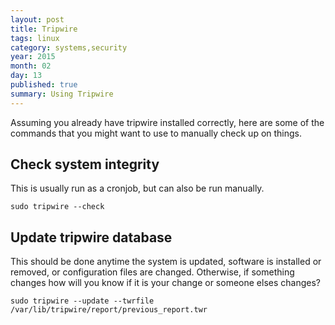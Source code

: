 ```yaml
---
layout: post
title: Tripwire
tags: linux 
category: systems,security
year: 2015
month: 02
day: 13
published: true
summary: Using Tripwire
---
```


Assuming you already have tripwire installed correctly, here are some of the commands that you might want to use to manually check up on things.

## Check system integrity 
This is usually run as a cronjob, but can also be run manually.

```
sudo tripwire --check
```

## Update tripwire database
This should be done anytime the system is updated, software is installed or removed, or configuration files are changed.
Otherwise, if something changes how will you know if it is your change or someone elses changes?

```
sudo tripwire --update --twrfile /var/lib/tripwire/report/previous_report.twr
```
